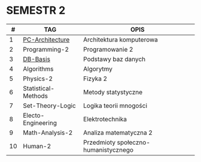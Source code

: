 # SEMESTR 2
| #   | TAG                                   | OPIS                                 |
| --- | ------------------------------------- | ------------------------------------ |
| 1   | [PC-Architecture](./pc-architecture/) | Architektura komputerowa             |
| 2   | Programming-2                         | Programowanie 2                      |
| 3   | [DB-Basis](./db-basis/)               | Podstawy baz danych                  |
| 4   | Algorithms                            | Algorytmy                            |
| 5   | Physics-2                             | Fizyka 2                             |
| 6   | Statistical-Methods                   | Metody statystyczne                  |
| 7   | Set-Theory-Logic                      | Logika teorii mnogości               |
| 8   | Electo-Engineering                    | Elektrotechnika                      |
| 9   | Math-Analysis-2                       | Analiza matematyczna 2               |
| 10  | Human-2                               | Przedmioty społeczno-humanistycznego |